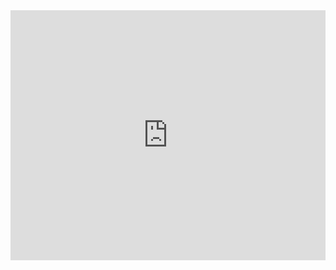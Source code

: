 
<iframe height="400" style="width: 100%;" scrolling="no" title="Sketchfab find object and hide it" src="https://codepen.io/klaasnienhuis/embed/KKryzLY?default-tab=result&editable=true&theme-id=light" frameborder="no" loading="lazy" allowtransparency="true" allowfullscreen="true">
  See the Pen <a href="https://codepen.io/klaasnienhuis/pen/KKryzLY">
  Sketchfab find object and hide it</a> by Klaas Nienhuis (<a href="https://codepen.io/klaasnienhuis">@klaasnienhuis</a>)
  on <a href="https://codepen.io">CodePen</a>.
</iframe>